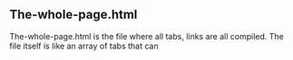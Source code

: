 ## The-whole-page.html
The-whole-page.html is the file where all tabs, links are all compiled. The file itself is like an array of tabs that can 